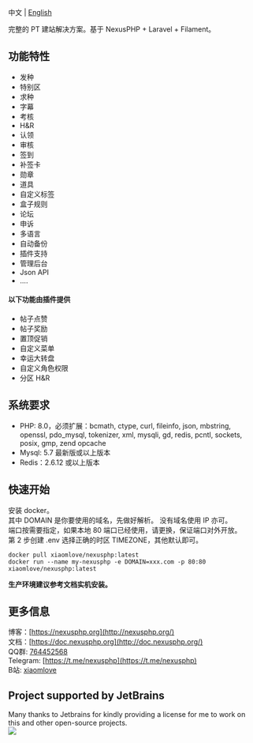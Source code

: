 中文 | [English](/README-EN.md)

完整的 PT 建站解决方案。基于 NexusPHP + Laravel + Filament。

## 功能特性
- 发种
- 特别区  
- 求种
- 字幕
- 考核
- H&R
- 认领
- 审核  
- 签到
- 补签卡  
- 勋章
- 道具 
- 自定义标签
- 盒子规则  
- 论坛 
- 申诉  
- 多语言
- 自动备份
- 插件支持  
- 管理后台  
- Json API
- ....

#### 以下功能由插件提供
- 帖子点赞
- 帖子奖励
- 置顶促销
- 自定义菜单
- 幸运大转盘
- 自定义角色权限
- 分区 H&R

## 系统要求
- PHP: 8.0，必须扩展：bcmath, ctype, curl, fileinfo, json, mbstring, openssl, pdo_mysql, tokenizer, xml, mysqli, gd, redis, pcntl, sockets, posix, gmp, zend opcache
- Mysql: 5.7 最新版或以上版本
- Redis：2.6.12 或以上版本

## 快速开始
安装 docker。  
其中 DOMAIN 是你要使用的域名，先做好解析。 没有域名使用 IP 亦可。   
端口按需要指定，如果本地 80 端口已经使用，请更换，保证端口对外开放。  
第 2 步创建 .env 选择正确的时区 TIMEZONE，其他默认即可。
```
docker pull xiaomlove/nexusphp:latest
docker run --name my-nexusphp -e DOMAIN=xxx.com -p 80:80 xiaomlove/nexusphp:latest
```
**生产环境建议参考文档实机安装。**
## 更多信息
博客：[https://nexusphp.org](http://nexusphp.org/)  
文档：[https://doc.nexusphp.org](http://doc.nexusphp.org/)  
QQ群: [764452568](https://jq.qq.com/?_wv=1027&k=IbltZcIx)  
Telegram: [https://t.me/nexusphp](https://t.me/nexusphp)  
B站: [xiaomlove](https://space.bilibili.com/1319303059)  

## Project supported by JetBrains
Many thanks to Jetbrains for kindly providing a license for me to work on this and other open-source projects.  
[![](https://resources.jetbrains.com/storage/products/company/brand/logos/jb_beam.svg)](https://www.jetbrains.com/?from=https://github.com/xiaomlove/nexusphp)
